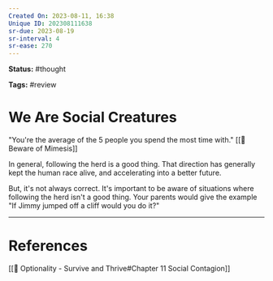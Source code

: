 ```yaml
---
Created On: 2023-08-11, 16:38
Unique ID: 202308111638
sr-due: 2023-08-19
sr-interval: 4
sr-ease: 270
---
```

**Status:** #thought 

**Tags:** #review 

# We Are Social Creatures

"You're the average of the 5 people you spend the most time with."
[[🍾 Beware of Mimesis]]

In general, following the herd is a good thing. That direction has generally kept the human race alive, and accelerating into a better future. 

But, it's not always correct. It's important to be aware of situations where following the herd isn't a good thing. Your parents would give the example "If Jimmy jumped off a cliff would you do it?"





---
# References
[[📗 Optionality - Survive and Thrive#Chapter 11 Social Contagion]]